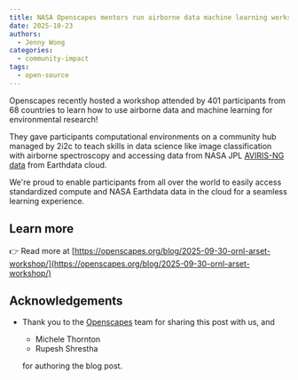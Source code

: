 ```yaml
---
title: NASA Openscapes mentors run airborne data machine learning workshop with 401 participants from 68 countries
date: 2025-10-23
authors:
  - Jenny Wong
categories:
  - community-impact
tags:
  - open-source
---
```


Openscapes recently hosted a workshop attended by 401 participants from 68 countries to learn how to use airborne data and machine learning for environmental research!

They gave participants computational environments on a community hub managed by 2i2c to teach skills in data science like image classification with airborne spectroscopy and accessing data from NASA JPL [AVIRIS-NG data](https://www.earthdata.nasa.gov/data/projects/aviris) from Earthdata cloud.

We're proud to enable participants from all over the world to easily access standardized compute and NASA Earthdata data in the cloud for a seamless learning experience.

## Learn more

👉 Read more at [https://openscapes.org/blog/2025-09-30-ornl-arset-workshop/](https://openscapes.org/blog/2025-09-30-ornl-arset-workshop/)

## Acknowledgements

- Thank you to the [Openscapes](../../../collaborators/openscapes/) team for sharing this post with us, and

  - Michele Thornton
  - Rupesh Shrestha

  for authoring the blog post.
